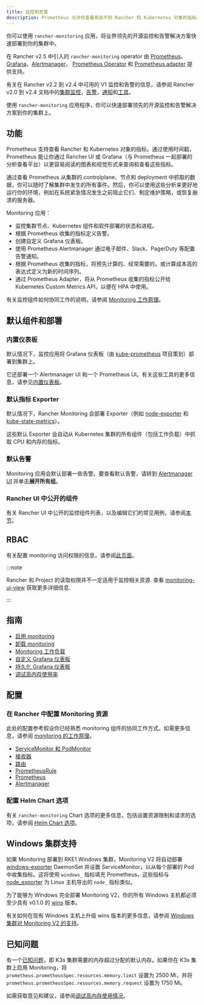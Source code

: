 ```yaml
---
title: 监控和告警
description: Prometheus 允许你查看来自不同 Rancher 和 Kubernetes 对象的指标。了解监控范围以及如何启用集群监控
---
```


<head>
  <link rel="canonical" href="https://ranchermanager.docs.rancher.com/zh/integrations-in-rancher/monitoring-and-alerting"/>
</head>

你可以使用 `rancher-monitoring` 应用，将业界领先的开源监控和告警解决方案快速部署到你的集群中。

在 Rancher v2.5 中引入的 `rancher-monitoring` operator 由 [Prometheus](https://prometheus.io/)、[Grafana](https://grafana.com/grafana/)、[Alertmanager](https://prometheus.io/docs/alerting/latest/alertmanager/)， [Prometheus Operator](https://github.com/prometheus-operator/prometheus-operator) 和 [Prometheus adapter](https://github.com/DirectXMan12/k8s-prometheus-adapter) 提供支持。

有关在 Rancher v2.2 到 v2.4 中可用的 V1 监控和告警的信息，请参阅 Rancher v2.0 到 v2.4 文档中的[集群监控](/versioned_docs/version-2.0-2.4/explanations/integrations-in-rancher/cluster-monitoring/cluster-monitoring.md)，[告警](/versioned_docs/version-2.0-2.4/explanations/integrations-in-rancher/cluster-alerts/cluster-alerts.md)，[通知](/versioned_docs/version-2.0-2.4/explanations/integrations-in-rancher/notifiers.md)和[工具](/versioned_docs/version-2.0-2.4/reference-guides/rancher-project-tools/rancher-project-tools.md)。

使用 `rancher-monitoring` 应用程序，你可以快速部署领先的开源监控和告警解决方案到你的集群上。

## 功能

Prometheus 支持查看 Rancher 和 Kubernetes 对象的指标。通过使用时间戳，Prometheus 能让你通过 Rancher UI 或 Grafana（与 Prometheus 一起部署的分析查看平台）以更容易阅读的图表和视觉形式来查询和查看这些指标。

通过查看 Prometheus 从集群的 controlplane、节点和 deployment 中抓取的数据，你可以随时了解集群中发生的所有事件。然后，你可以使用这些分析来更好地运行你的环境，例如在系统紧急情况发生之前阻止它们、制定维护策略，或恢复崩溃的服务器。

Monitoring 应用：

- 监控集群节点、Kubernetes 组件和软件部署的状态和进程。
- 根据 Prometheus 收集的指标定义告警。
- 创建自定义 Grafana 仪表板。
- 使用 Prometheus Alertmanager 通过电子邮件、Slack、PagerDuty 等配置告警通知。
- 根据 Prometheus 收集的指标，将预先计算的、经常需要的，或计算成本高的表达式定义为新的时间序列。
- 通过 Prometheus Adapter，将从 Prometheus 收集的指标公开给 Kubernetes Custom Metrics API，以便在 HPA 中使用。

有关监控组件如何协同工作的说明，请参阅 [Monitoring 工作原理](how-monitoring-works.md)。

## 默认组件和部署

### 内置仪表板

默认情况下，监控应用将 Grafana 仪表板（由 [kube-prometheus](https://github.com/prometheus-operator/kube-prometheus) 项目策划）部署到集群上。

它还部署一个 Alertmanager UI 和一个 Prometheus UI。有关这些工具的更多信息，请参见[内置仪表板](built-in-dashboards.md)。

### 默认指标 Exporter

默认情况下，Rancher Monitoring 会部署 Exporter（例如 [node-exporter](https://github.com/prometheus/node_exporter) 和 [kube-state-metrics](https://github.com/kubernetes/kube-state-metrics)）。

这些默认 Exporter 会自动从 Kubernetes 集群的所有组件（包括工作负载）中抓取 CPU 和内存的指标。

### 默认告警

Monitoring 应用会默认部署一些告警。要查看默认告警，请转到 [Alertmanager UI](built-in-dashboards.md#alertmanager-ui) 并单击**展开所有组**。

### Rancher UI 中公开的组件

有关 Rancher UI 中公开的监控组件列表，以及编辑它们的常见用例，请参阅[本节](how-monitoring-works.md#rancher-ui-中公开的组件)。

## RBAC

有关配置 monitoring 访问权限的信息，请参阅[此页面](rbac-for-monitoring.md)。

:::note

Rancher 和 Project 的读取权限并不一定适用于监控相关资源. 查看 [monitoring-ui-view](rbac-for-monitoring.md#其他监控角色) 获取更多详细信息.

:::

## 指南

- [启用 monitoring](../../how-to-guides/advanced-user-guides/monitoring-alerting-guides/enable-monitoring.md)
- [卸载 monitoring](../../how-to-guides/advanced-user-guides/monitoring-alerting-guides/uninstall-monitoring.md)
- [Monitoring 工作负载](../../how-to-guides/advanced-user-guides/monitoring-alerting-guides/set-up-monitoring-for-workloads.md)
- [自定义 Grafana 仪表板](../../how-to-guides/advanced-user-guides/monitoring-alerting-guides/customize-grafana-dashboard.md)
- [持久化 Grafana 仪表板](../../how-to-guides/advanced-user-guides/monitoring-alerting-guides/create-persistent-grafana-dashboard.md)
- [调试高内存使用率](../../how-to-guides/advanced-user-guides/monitoring-alerting-guides/debug-high-memory-usage.md)

## 配置

### 在 Rancher 中配置 Monitoring 资源

此处的配置参考假设你已经熟悉 monitoring 组件的协同工作方式。如需更多信息，请参阅 [monitoring 的工作原理](how-monitoring-works.md)。

- [ServiceMonitor 和 PodMonitor](../../reference-guides/monitoring-v2-configuration/servicemonitors-and-podmonitors.md)
- [接收器](../../reference-guides/monitoring-v2-configuration/receivers.md)
- [路由](../../reference-guides/monitoring-v2-configuration/routes.md)
- [PrometheusRule](../../how-to-guides/advanced-user-guides/monitoring-v2-configuration-guides/advanced-configuration/prometheusrules.md)
- [Prometheus](../../how-to-guides/advanced-user-guides/monitoring-v2-configuration-guides/advanced-configuration/prometheus.md)
- [Alertmanager](../../how-to-guides/advanced-user-guides/monitoring-v2-configuration-guides/advanced-configuration/alertmanager.md)

### 配置 Helm Chart 选项

有关 `rancher-monitoring` Chart 选项的更多信息，包括设置资源限制和请求的选项，请参阅 [Helm Chart 选项](../../reference-guides/monitoring-v2-configuration/helm-chart-options.md)。

## Windows 集群支持

如果 Monitoring 部署到 RKE1 Windows 集群，Monitoring V2 将自动部署 [windows-exporter](https://github.com/prometheus-community/windows_exporter) DaemonSet 并设置 ServiceMonitor，以从每个部署的 Pod 中收集指标。这将使用 `windows_` 指标填充 Prometheus，这些指标与 [node_exporter](https://github.com/prometheus/node_exporter) 为 Linux 主机导出的 `node_` 指标类似。

为了能够为 Windows 完全部署 Monitoring V2，你的所有 Windows 主机都必须至少具有 v0.1.0 的 [wins](https://github.com/rancher/wins) 版本。

有关如何在现有 Windows 主机上升级 wins 版本的更多信息，请参阅 [Windows 集群对 Monitoring V2 的支持](windows-support.md)。


## 已知问题

有一个[已知问题](https://github.com/rancher/rancher/issues/28787#issuecomment-693611821)，即 K3s 集群需要的内存超过分配的默认内存。如果你在 K3s 集群上启用 Monitoring，将 `prometheus.prometheusSpec.resources.memory.limit` 设置为 2500 Mi，并将 `prometheus.prometheusSpec.resources.memory.request` 设置为 1750 Mi。

如需获取意见和建议，请参阅[调试高内存使用情况](../../how-to-guides/advanced-user-guides/monitoring-alerting-guides/debug-high-memory-usage.md)。

